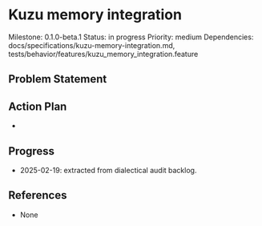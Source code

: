 # Kuzu memory integration
Milestone: 0.1.0-beta.1
Status: in progress
Priority: medium
Dependencies: docs/specifications/kuzu-memory-integration.md, tests/behavior/features/kuzu_memory_integration.feature

## Problem Statement
<description>


## Action Plan
- <tasks>

## Progress
- 2025-02-19: extracted from dialectical audit backlog.

## References
- None
